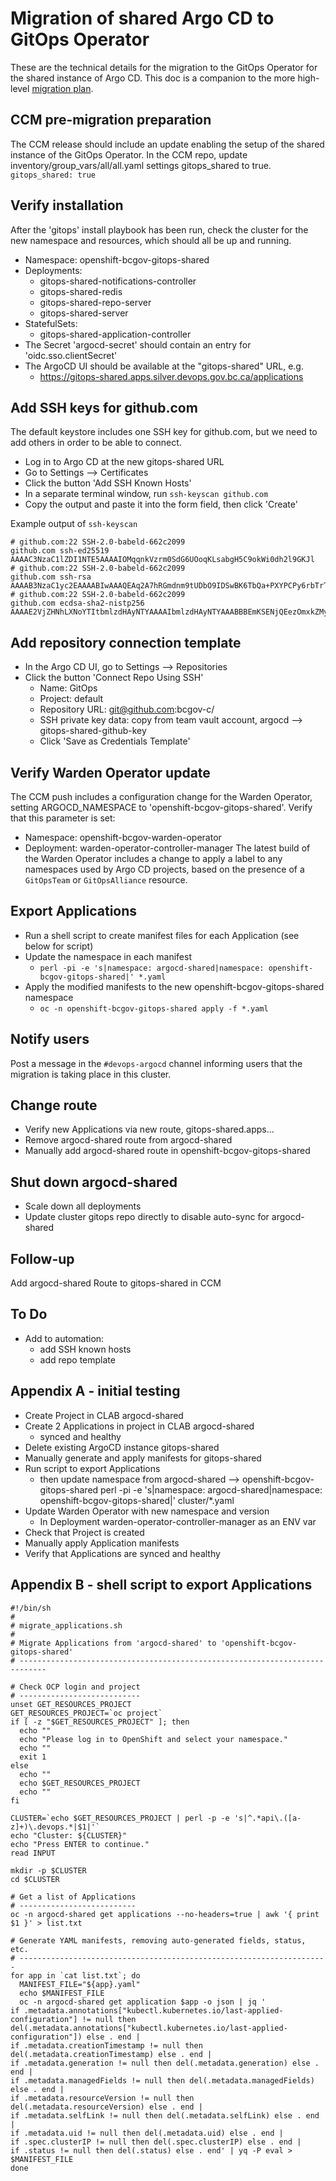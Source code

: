 # Migration of shared Argo CD to GitOps Operator
These are the technical details for the migration to the GitOps Operator for the shared instance of Argo CD.
This doc is a companion to the more high-level <a href="gitops_shared_migration_plan.md">migration plan</a>.

## CCM pre-migration preparation
The CCM release should include an update enabling the setup of the shared instance of the GitOps Operator.
In the CCM repo, update inventory/group_vars/all/all.yaml settings gitops_shared to true.
`gitops_shared: true`

## Verify installation
After the 'gitops' install playbook has been run, check the cluster for the new namespace and resources, which should all be up and running.
* Namespace: openshift-bcgov-gitops-shared
* Deployments: 
  - gitops-shared-notifications-controller
  - gitops-shared-redis
  - gitops-shared-repo-server
  - gitops-shared-server
* StatefulSets:
  - gitops-shared-application-controller
* The Secret 'argocd-secret' should contain an entry for 'oidc.sso.clientSecret'
* The ArgoCD UI should be available at the "gitops-shared" URL, e.g.
  - https://gitops-shared.apps.silver.devops.gov.bc.ca/applications

## Add SSH keys for github.com
The default keystore includes one SSH key for github.com, but we need to add others in order to be able to connect.
* Log in to Argo CD at the new gitops-shared URL
* Go to Settings --> Certificates
* Click the button 'Add SSH Known Hosts'
* In a separate terminal window, run `ssh-keyscan github.com`
* Copy the output and paste it into the form field, then click 'Create'

Example output of `ssh-keyscan`
```
# github.com:22 SSH-2.0-babeld-662c2099
github.com ssh-ed25519 AAAAC3NzaC1lZDI1NTE5AAAAIOMqqnkVzrm0SdG6UOoqKLsabgH5C9okWi0dh2l9GKJl
# github.com:22 SSH-2.0-babeld-662c2099
github.com ssh-rsa AAAAB3NzaC1yc2EAAAABIwAAAQEAq2A7hRGmdnm9tUDbO9IDSwBK6TbQa+PXYPCPy6rbTrTtw7PHkccKrpp0yVhp5HdEIcKr6pLlVDBfOLX9QUsyCOV0wzfjIJNlGEYsdlLJizHhbn2mUjvSAHQqZETYP81eFzLQNnPHt4EVVUh7VfDESU84KezmD5QlWpXLmvU31/yMf+Se8xhHTvKSCZIFImWwoG6mbUoWf9nzpIoaSjB+weqqUUmpaaasXVal72J+UX2B+2RPW3RcT0eOzQgqlJL3RKrTJvdsjE3JEAvGq3lGHSZXy28G3skua2SmVi/w4yCE6gbODqnTWlg7+wC604ydGXA8VJiS5ap43JXiUFFAaQ==
# github.com:22 SSH-2.0-babeld-662c2099
github.com ecdsa-sha2-nistp256 AAAAE2VjZHNhLXNoYTItbmlzdHAyNTYAAAAIbmlzdHAyNTYAAABBBEmKSENjQEezOmxkZMy7opKgwFB9nkt5YRrYMjNuG5N87uRgg6CLrbo5wAdT/y6v0mKV0U2w0WZ2YB/++Tpockg=
```

## Add repository connection template
* In the Argo CD UI, go to Settings --> Repositories
* Click the button 'Connect Repo Using SSH'
  - Name: GitOps
  - Project: default
  - Repository URL: git@github.com:bcgov-c/
  - SSH private key data: copy from team vault account, argocd --> gitops-shared-github-key
  - Click 'Save as Credentials Template'

## Verify Warden Operator update
The CCM push includes a configuration change for the Warden Operator, setting ARGOCD_NAMESPACE to 'openshift-bcgov-gitops-shared'.  Verify that this parameter is set:
* Namespace: openshift-bcgov-warden-operator
* Deployment: warden-operator-controller-manager
The latest build of the Warden Operator includes a change to apply a label to any namespaces used by Argo CD projects, based on the presence of a `GitOpsTeam` or `GitOpsAlliance` resource.

## Export Applications
* Run a shell script to create manifest files for each Application (see below for script)
* Update the namespace in each manifest
  - `perl -pi -e 's|namespace: argocd-shared|namespace: openshift-bcgov-gitops-shared|' *.yaml`
* Apply the modified manifests to the new openshift-bcgov-gitops-shared namespace
  - `oc -n openshift-bcgov-gitops-shared apply -f *.yaml`

## Notify users
Post a message in the `#devops-argocd` channel informing users that the migration is taking place in this cluster.

## Change route
* Verify new Applications via new route, gitops-shared.apps...
* Remove argocd-shared route from argocd-shared
* Manually add argocd-shared route in openshift-bcgov-gitops-shared

## Shut down argocd-shared
* Scale down all deployments
* Update cluster gitops repo directly to disable auto-sync for argocd-shared

## Follow-up
Add argocd-shared Route to gitops-shared in CCM

## To Do
* Add to automation:
  - add SSH known hosts
  - add repo template

## Appendix A - initial testing
* Create Project in CLAB argocd-shared
* Create 2 Applications in project in CLAB argocd-shared
  - synced and healthy
* Delete existing ArgoCD instance gitops-shared
* Manually generate and apply manifests for gitops-shared
* Run script to export Applications
  - then update namespace from argocd-shared --> openshift-bcgov-gitops-shared
	perl -pi -e 's|namespace: argocd-shared|namespace: openshift-bcgov-gitops-shared|' cluster/*.yaml
* Update Warden Operator with new namespace and version
  - In Deployment warden-operator-controller-manager as an ENV var
* Check that Project is created
* Manually apply Application manifests
* Verify that Applications are synced and healthy

## Appendix B - shell script to export Applications
```
#!/bin/sh
#
# migrate_applications.sh
#
# Migrate Applications from 'argocd-shared' to 'openshift-bcgov-gitops-shared'
# ----------------------------------------------------------------------------

# Check OCP login and project
# ---------------------------
unset GET_RESOURCES_PROJECT
GET_RESOURCES_PROJECT=`oc project`
if [ -z "$GET_RESOURCES_PROJECT" ]; then
  echo ""
  echo "Please log in to OpenShift and select your namespace."
  echo ""
  exit 1
else
  echo ""
  echo $GET_RESOURCES_PROJECT
  echo ""
fi

CLUSTER=`echo $GET_RESOURCES_PROJECT | perl -p -e 's|^.*api\.([a-z]+)\.devops.*|$1|'`
echo "Cluster: ${CLUSTER}"
echo "Press ENTER to continue."
read INPUT

mkdir -p $CLUSTER
cd $CLUSTER

# Get a list of Applications
# --------------------------
oc -n argocd-shared get applications --no-headers=true | awk '{ print $1 }' > list.txt

# Generate YAML manifests, removing auto-generated fields, status, etc.
# ---------------------------------------------------------------------
for app in `cat list.txt`; do
  MANIFEST_FILE="${app}.yaml"
  echo $MANIFEST_FILE
  oc -n argocd-shared get application $app -o json | jq '
if .metadata.annotations["kubectl.kubernetes.io/last-applied-configuration"] != null then del(.metadata.annotations["kubectl.kubernetes.io/last-applied-configuration"]) else . end |
if .metadata.creationTimestamp != null then del(.metadata.creationTimestamp) else . end |
if .metadata.generation != null then del(.metadata.generation) else . end |
if .metadata.managedFields != null then del(.metadata.managedFields) else . end |
if .metadata.resourceVersion != null then del(.metadata.resourceVersion) else . end |
if .metadata.selfLink != null then del(.metadata.selfLink) else . end |
if .metadata.uid != null then del(.metadata.uid) else . end |
if .spec.clusterIP != null then del(.spec.clusterIP) else . end |
if .status != null then del(.status) else . end' | yq -P eval > $MANIFEST_FILE
done
```

